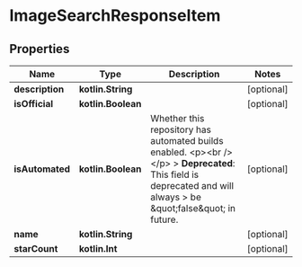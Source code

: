 
# ImageSearchResponseItem

## Properties
Name | Type | Description | Notes
------------ | ------------- | ------------- | -------------
**description** | **kotlin.String** |  |  [optional]
**isOfficial** | **kotlin.Boolean** |  |  [optional]
**isAutomated** | **kotlin.Boolean** | Whether this repository has automated builds enabled.  &lt;p&gt;&lt;br /&gt;&lt;/p&gt;  &gt; **Deprecated**: This field is deprecated and will always &gt; be \&quot;false\&quot; in future.  |  [optional]
**name** | **kotlin.String** |  |  [optional]
**starCount** | **kotlin.Int** |  |  [optional]



